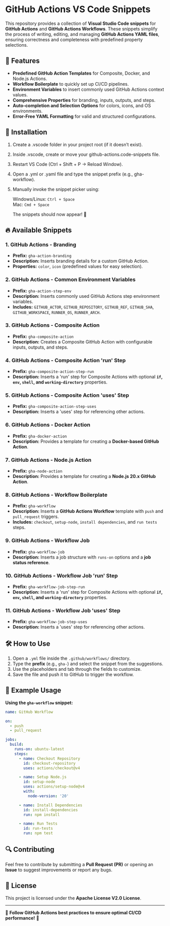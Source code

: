 # GitHub Actions VS Code Snippets

This repository provides a collection of **Visual Studio Code snippets** for **GitHub Actions** and **GitHub Actions Workflows**. These snippets simplify the process of writing, editing, and managing **GitHub Actions YAML files**, ensuring correctness and completeness with predefined property selections.

## 🚀 Features

- **Predefined GitHub Action Templates** for Composite, Docker, and Node.js Actions.
- **Workflow Boilerplate** to quickly set up CI/CD pipelines.
- **Environment Variables** to insert commonly used GitHub Actions context values.
- **Comprehensive Properties** for branding, inputs, outputs, and steps.
- **Auto-completion and Selection Options** for colors, icons, and OS environments.
- **Error-Free YAML Formatting** for valid and structured configurations.

## 📌 Installation

1. Create a .vscode folder in your project root (if it doesn’t exist).
1. Inside .vscode, create or move your github-actions.code-snippets file.
1. Restart VS Code (Ctrl + Shift + P → Reload Window).
1. Open a .yml or .yaml file and type the snippet prefix (e.g., gha-workflow).
1. Manually invoke the snippet picker using:

   Windows/Linux: `Ctrl + Space`  
   Mac: `Cmd + Space`

   The snippets should now appear! 🎉

## 🔥 Available Snippets

### 1️. GitHub Actions - Branding

- **Prefix:** `gha-action-branding`
- **Description:** Inserts branding details for a custom GitHub Action.
- **Properties:** `color`, `icon` (predefined values for easy selection).

### 2️. GitHub Actions - Common Environment Variables

- **Prefix:** `gha-action-step-env`
- **Description:** Inserts commonly used GitHub Actions step environment variables.
- **Includes:** `GITHUB_ACTOR`, `GITHUB_REPOSITORY`, `GITHUB_REF`, `GITHUB_SHA`, `GITHUB_WORKSPACE`, `RUNNER_OS`, `RUNNER_ARCH`.

### 3️. GitHub Actions - Composite Action

- **Prefix:** `gha-composite-action`
- **Description:** Creates a Composite GitHub Action with configurable inputs, outputs, and steps.

### 4️. GitHub Actions - Composite Action 'run' Step

- **Prefix:** `gha-composite-action-step-run`
- **Description:** Inserts a 'run' step for Composite Actions with optional **`if`, `env`, `shell`, and `working-directory`** properties.

### 5️. GitHub Actions - Composite Action 'uses' Step

- **Prefix:** `gha-composite-action-step-uses`
- **Description:** Inserts a 'uses' step for referencing other actions.

### 6️. GitHub Actions - Docker Action

- **Prefix:** `gha-docker-action`
- **Description:** Provides a template for creating a **Docker-based GitHub Action**.

### 7️. GitHub Actions - Node.js Action

- **Prefix:** `gha-node-action`
- **Description:** Provides a template for creating a **Node.js 20.x GitHub Action**.

### 8️. GitHub Actions - Workflow Boilerplate

- **Prefix:** `gha-workflow`
- **Description:** Inserts a **GitHub Actions Workflow** template with `push` and `pull_request` triggers.
- **Includes:** `checkout`, `setup-node`, `install dependencies`, and `run tests` steps.

### 9️. GitHub Actions - Workflow Job

- **Prefix:** `gha-workflow-job`
- **Description:** Inserts a job structure with `runs-on` options and a **job status reference**.

### 10. GitHub Actions - Workflow Job 'run' Step

- **Prefix:** `gha-workflow-job-step-run`
- **Description:** Inserts a 'run' step for Composite Actions with optional **`if`, `env`, `shell`, and `working-directory`** properties.

### 11. GitHub Actions - Workflow Job 'uses' Step

- **Prefix:** `gha-workflow-job-step-uses`
- **Description:** Inserts a 'uses' step for referencing other actions.

## 🛠 How to Use

1. Open a `.yml` file inside the `.github/workflows/` directory.
2. Type the **prefix** (e.g., `gha-`) and select the snippet from the suggestions.
3. Use the placeholders and tab through the fields to customize.
4. Save the file and push it to GitHub to trigger the workflow.

## 📖 Example Usage

**Using the `gha-workflow` snippet:**

```yaml
name: GitHub Workflow

on:
  - push
  - pull_request

jobs:
  build:
    runs-on: ubuntu-latest
    steps:
      - name: Checkout Repository
        id: checkout-repository
        uses: actions/checkout@v4

      - name: Setup Node.js
        id: setup-node
        uses: actions/setup-node@v4
        with:
          node-version: '20'

      - name: Install Dependencies
        id: install-dependencies
        run: npm install

      - name: Run Tests
        id: run-tests
        run: npm test

```

## 🔍 Contributing

Feel free to contribute by submitting a **Pull Request (PR)** or opening an **Issue** to suggest improvements or report any bugs.

## 🎯 License

This project is licensed under the **Apache License V2.0 License**.

---

📢 **Follow GitHub Actions best practices to ensure optimal CI/CD performance!** 🚀
